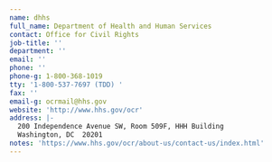 ```yaml
---
name: dhhs
full_name: Department of Health and Human Services
contact: Office for Civil Rights
job-title: ''
department: ''
email: ''
phone: ''
phone-g: 1-800-368-1019
tty: '1-800-537-7697 (TDD) '
fax: ''
email-g: ocrmail@hhs.gov
website: 'http://www.hhs.gov/ocr'
address: |-
  200 Independence Avenue SW, Room 509F, HHH Building
  Washington, DC  20201
notes: 'https://www.hhs.gov/ocr/about-us/contact-us/index.html'
---
```


